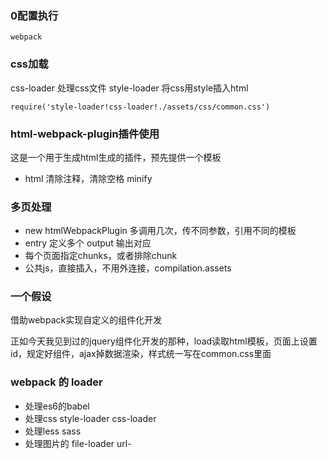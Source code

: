 
### 0配置执行
```
webpack
```

### css加载
css-loader 处理css文件
style-loader 将css用style插入html
```
require('style-loader!css-loader!./assets/css/common.css')

```

### html-webpack-plugin插件使用
这是一个用于生成html生成的插件，预先提供一个模板

- html 清除注释，清除空格 minify


### 多页处理

- new htmlWebpackPlugin 多调用几次，传不同参数，引用不同的模板
- entry 定义多个 output 输出对应
- 每个页面指定chunks，或者排除chunk
- 公共js，直接插入，不用外连接，compilation.assets

### 一个假设

借助webpack实现自定义的组件化开发

正如今天我见到过的jquery组件化开发的那种，load读取html模板，页面上设置id，规定好组件，ajax掉数据渲染，样式统一写在common.css里面

### webpack 的 loader

- 处理es6的babel
- 处理css style-loader css-loader
- 处理less sass
- 处理图片的 file-loader url-

